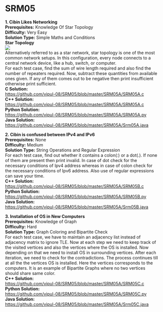 # SRM05

<b>1. Cibin Likes Networking</b><br>
<b>Prerequisites:</b>		Knowledge Of Star Topology<br>
<b>Difficulty:</b>			Very Easy<br>
<b>Solution Type:</b>		Simple Maths and Conditions<br>
<b>Star Topology</b><br>
<img src="https://www.computerhope.com/jargon/s/star.gif" /><br>
Alternatively referred to as a star network, star topology is one of the most common network setups. In this configuration, every node connects to a central network device, like a hub, switch, or computer.<br>
For each test case, find the sum of wire length required and also find the number of repeaters required. Now, subtract these quantities from available ones given. If any of them comes out to be negative then print insufficient otherwise print sufficient.<br>
<b>C Solution:</b><br>
https://github.com/vipul-08/SRM05/blob/master/SRM05A/SRM05A.c<br>
<b>C++ Solution:</b><br>
https://github.com/vipul-08/SRM05/blob/master/SRM05A/SRM05A.c<br>
<b>Python Solution:</b><br>
https://github.com/vipul-08/SRM05/blob/master/SRM05A/SRM05A.py<br>
<b>Java Solution:</b><br>
https://github.com/vipul-08/SRM05/blob/master/SRM05A/Srm05A.java<br>

<b>2. Cibin is confused between IPv4 and IPv6</b><br>
<b>Prerequisites:</b>		None<br>
<b>Difficulty:</b>			Medium<br>
<b>Solution Type:</b>		String Operations and Regular Expression<br>
For each test case, find out whether it contains a colon(:) or a dot(.). If none of them are present then print invalid. In case of dot check for the necessary conditions of Ipv4 address whereas in case of colon check for the necessary conditions of Ipv6  address. Also use of regular expressions can save your time.<br>
<b>C++ Solution:</b><br>
https://github.com/vipul-08/SRM05/blob/master/SRM05A/SRM05B.c<br>
<b>Python Solution:</b><br>
https://github.com/vipul-08/SRM05/blob/master/SRM05A/SRM05B.py<br>
<b>Java Solution:</b><br>
https://github.com/vipul-08/SRM05/blob/master/SRM05A/Srm05B.java<br>

<b>3. Installation of OS in New Computers</b><br>
<b>Prerequisites:</b>		Knowledge of Graph<br>
<b>Difficulty:</b>			Hard<br>
<b>Solution Type:</b>		Graph Coloring and Bipartite Check<br>
For each test case, we have to maintain an adjacency list instead of adjacency matrix to ignore TLE. Now at each step we need to keep track of the visited vertices and also the vertices where the OS is installed. Now depending on that we need to install OS in surrounding vertices. After each iteration, we need to check for the contradictions. The process continues till at all the the vertices OS is installed. Here the vertices corresponds to the computers. It is an example of Bipartite Graphs where no two vertices should share same color.<br>
<b>C++ Solution:</b><br>
https://github.com/vipul-08/SRM05/blob/master/SRM05A/SRM05C.c<br>
<b>Python Solution:</b><br>
https://github.com/vipul-08/SRM05/blob/master/SRM05A/SRM05C.py<br>
<b>Java Solution:</b><br>
https://github.com/vipul-08/SRM05/blob/master/SRM05A/Srm05C.java<br>
